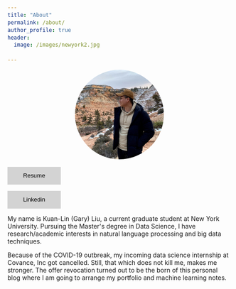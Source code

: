 ```yaml
---
title: "About"
permalink: /about/
author_profile: true
header:
  image: /images/newyork2.jpg

---
```



<p style="text-align: center"><img src="/images/myphoto2.jpg" height="auto" width="200" style="border-radius:50%">
</p>


<p align="center">

<button type="button" class="btn btn-secondary btn-sm" onclick=" relocate_Resume()" style="width:120px;height:40px;border:2px blue none;background-color:lightgrey;">Resume</button>

<button type="button" class="btn btn-secondary btn-sm" onclick=" relocate_linkedin()" style="width:120px;height:40px;border:2px blue none;background-color:lightgrey;">Linkedin</button>

<script>
function relocate_Resume()
{
     location.href = "https://github.com/GaryLKL/garylkl.github.io/blob/master/pdf_files/Resume_KuanLinLiu.pdf";
} 
</script>

<script>
function relocate_linkedin()
{
     location.href = "https://www.linkedin.com/in/kuanlinliu/";
} 
</script>
</p>


My name is Kuan-Lin (Gary) Liu, a current graduate student at New York University. Pursuing the Master's degree in Data Science, I have research/academic interests in natural language processing and big data techniques. 

Because of the COVID-19 outbreak, my incoming data science internship at Covance, Inc got cancelled. Still, that which does not kill me, makes me stronger. The offer revocation turned out to be the born of this personal blog where I am going to arrange my portfolio and machine learning notes.


